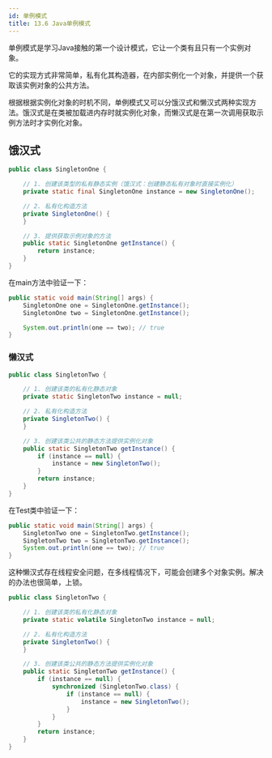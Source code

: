 ```yaml
---
id: 单例模式
title: 13.6 Java单例模式
---
```


单例模式是学习Java接触的第一个设计模式，它让一个类有且只有一个实例对象。

它的实现方式非常简单，私有化其构造器，在内部实例化一个对象，并提供一个获取该实例对象的公共方法。

根据根据实例化对象的时机不同，单例模式又可以分饿汉式和懒汉式两种实现方法。饿汉式是在类被加载进内存时就实例化对象，而懒汉式是在第一次调用获取示例方法时才实例化对象。





## 饿汉式

```java
public class SingletonOne {

	// 1. 创建该类型的私有静态实例（饿汉式：创建静态私有对象时直接实例化）
	private static final SingletonOne instance = new SingletonOne();

	// 2. 私有化构造方法
	private SingletonOne() {
	}

	// 3. 提供获取示例对象的方法
	public static SingletonOne getInstance() {
		return instance;
	}
}

```

在main方法中验证一下：

```java
public static void main(String[] args) {
	SingletonOne one = SingletonOne.getInstance();
	SingletonOne two = SingletonOne.getInstance();

	System.out.println(one == two); // true
}
```


### 懒汉式

```java
public class SingletonTwo {

	// 1. 创建该类的私有化静态对象
	private static SingletonTwo instance = null;

	// 2. 私有化构造方法
	private SingletonTwo() {
	}

	// 3. 创建该类公共的静态方法提供实例化对象
	public static SingletonTwo getInstance() {
		if (instance == null) {
			instance = new SingletonTwo();
		}
		return instance;
	}
}
```

在Test类中验证一下：

```java
public static void main(String[] args) {
	SingletonTwo one = SingletonTwo.getInstance();
	SingletonTwo two = SingletonTwo.getInstance();
	System.out.println(one == two); // true
}
```

这种懒汉式存在线程安全问题，在多线程情况下，可能会创建多个对象实例。解决的办法也很简单，上锁。

```java
public class SingletonTwo {

	// 1. 创建该类的私有化静态对象
	private static volatile SingletonTwo instance = null;

	// 2. 私有化构造方法
	private SingletonTwo() {
	}

	// 3. 创建该类公共的静态方法提供实例化对象
	public static SingletonTwo getInstance() {
		if (instance == null) {
			synchronized (SingletonTwo.class) {
				if (instance == null) {
					instance = new SingletonTwo();
				}
			}
		}
		return instance;
	}
}
```

